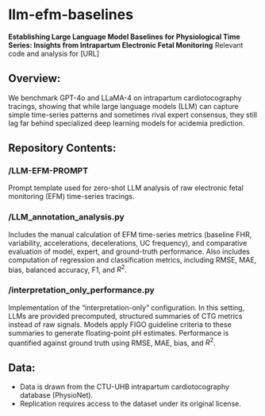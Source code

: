# llm-efm-baselines
**Establishing Large Language Model Baselines for Physiological Time Series: Insights from Intrapartum Electronic Fetal Monitoring**
Relevant code and analysis for [URL]

## Overview:
 We benchmark GPT-4o and LLaMA-4 on intrapartum cardiotocography tracings, showing that while large language models (LLM) can capture simple time-series patterns and sometimes rival expert consensus, they still lag far behind specialized deep learning models for acidemia prediction.

## Repository Contents:
### /LLM-EFM-PROMPT
Prompt template used for zero-shot LLM analysis of raw electronic fetal monitoring (EFM) time-series tracings.

### /LLM_annotation_analysis.py
Includes the manual calculation of EFM time-series metrics (baseline FHR, variability, accelerations, decelerations, UC frequency), and comparative evaluation of model, expert, and ground-truth performance. Also includes computation of regression and classification metrics, including RMSE, MAE, bias, balanced accuracy, F1, and $R^2$.

### /interpretation_only_performance.py
Implementation of the “interpretation-only” configuration. In this setting, LLMs are provided precomputed, structured summaries of CTG metrics instead of raw signals. Models apply FIGO guideline criteria to these summaries to generate floating-point pH estimates. Performance is quantified against ground truth using RMSE, MAE, bias, and $R^2$.

## Data:
- Data is drawn from the CTU-UHB intrapartum cardiotocography database (PhysioNet).
- Replication requires access to the dataset under its original license.

